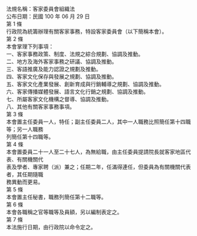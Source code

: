 法規名稱：客家委員會組織法  
公布日期：民國 100 年 06 月 29 日  
第 1 條  
行政院為統籌辦理有關客家事務，特設客家委員會（以下簡稱本會）。  
第 2 條  
本會掌理下列事項：  
一、客家事務政策、制度、法規之綜合規劃、協調及推動。  
二、地方及海外客家事務之研議、協調及推動。  
三、客語推廣及能力認證之規劃及推動。  
四、客家文化保存與發展之規劃、協調及推動。  
五、客家文化產業發展、創新育成與行銷輔導之規劃、協調及推動。  
六、客家傳播媒體發展、語言文化行銷之規劃、協調及推動。  
七、所屬客家文化機構之督導、協調及推動。  
八、其他有關客家事務事項。  
第 3 條  
本會置主任委員一人，特任；副主任委員二人，其中一人職務比照簡任第十四職等；另一人職務  
列簡任第十四職等。  
第 4 條  
本會置委員二十一人至二十七人，為無給職，由主任委員提請院長就客家地區代表、有關機關代  
表及學者、專家聘（派）兼之；任期二年，任滿得連任，但委員為有關機關代表者，其任期隨職  
務異動而更易。  
第 5 條  
本會置主任秘書，職務列簡任第十二職等。  
第 6 條  
本會各職稱之官等職等及員額，另以編制表定之。  
第 7 條  
本法施行日期，由行政院以命令定之。  


